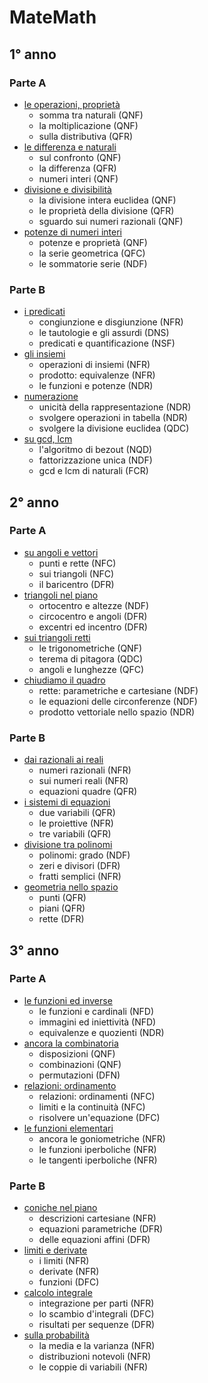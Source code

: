 # MateMath

## 1° anno

### Parte A

- <a href="1°/1°A/1°A_1.html">le operazioni, proprietà</a>
  - somma tra naturali (QNF)
  - la moltiplicazione (QNF)
  - sulla distributiva (QFR)
- <a href="1°/1°A/1°A_2.html">le differenza e naturali</a>
  - sul confronto (QNF)
  - la differenza (QFR)
  - numeri interi (QNF)
- <a href="1°/1°A/1°A_3.html">divisione e divisibilità</a>
  - la divisione intera euclidea (QNF)
  - le proprietà della divisione (QFR)
  - sguardo sui numeri razionali (QNF)
- <a href="1°/1°A/1°A_4.html">potenze di numeri interi</a>
  - potenze e proprietà (QNF)
  - la serie geometrica (QFC)
  - le sommatorie serie (NDF)

### Parte B

- <a href="1°/1°B/1°B_1.html">i predicati</a>
  - congiunzione e disgiunzione (NFR)
  - le tautologie e gli assurdi (DNS)
  - predicati e quantificazione (NSF)
- <a href="1°/1°B/1°B_2.html">gli insiemi</a>
  - operazioni di insiemi (NFR)
  - prodotto: equivalenze (NFR)
  - le funzioni e potenze (NDR)
- <a href="1°/1°B/1°B_3.html">numerazione</a>
  - unicità della rappresentazione (NDR)
  - svolgere operazioni in tabella (NDR)
  - svolgere la divisione euclidea (QDC)
- <a href="1°/1°B/1°B_4.html">su gcd, lcm</a>
  - l'algoritmo di bezout (NQD)
  - fattorizzazione unica (NDF)
  - gcd e lcm di naturali (FCR)

## 2° anno

### Parte A

- <a href="2°/2°A/2°A_1.html">su angoli e vettori</a>
  - punti e rette (NFC)
  - sui triangoli (NFC)
  - il baricentro (DFR)
- <a href="2°/2°A/2°A_2.html">triangoli nel piano</a>
  - ortocentro e altezze (NDF)
  - circocentro e angoli (DFR)
  - excentri ed incentro (DFR)
- <a href="2°/2°A/2°A_3.html">sui triangoli retti</a>
  - le trigonometriche (QNF)
  - terema di pitagora (QDC)
  - angoli e lunghezze (QFC)
- <a href="2°/2°A/2°A_4.html">chiudiamo il quadro</a>
  - rette: parametriche e cartesiane (NDF)
  - le equazioni delle circonferenze (NDF)
  - prodotto vettoriale nello spazio (NDR)

### Parte B

- <a href="2°/2°B/2°B_1.html">dai razionali ai reali</a>
  - numeri razionali (NFR)
  - sui numeri reali (NFR)
  - equazioni quadre (QFR)
- <a href="2°/2°B/2°B_2.html">i sistemi di equazioni</a>
  - due variabili (QFR)
  - le proiettive (NFR)
  - tre variabili (QFR)
- <a href="2°/2°B/2°B_3.html">divisione tra polinomi</a>
  - polinomi: grado (NDF)
  - zeri e divisori (DFR)
  - fratti semplici (NFR)
- <a href="2°/2°B/2°B_4.html">geometria nello spazio</a>
  - punti (QFR)
  - piani (QFR)
  - rette (DFR)

## 3° anno

### Parte A

- <a href="3°/3°A/3°A_1.html">le funzioni ed inverse</a>
  - le funzioni e cardinali (NFD)
  - immagini ed iniettività (NFD)
  - equivalenze e quozienti (NDR)
- <a href="3°/3°B/3°B_2.html">ancora la combinatoria</a>
  - disposizioni (QNF)
  - combinazioni (QNF)
  - permutazioni (DFN)
- <a href="3°/3°A/3°A_3.html">relazioni: ordinamento</a>
  - relazioni: ordinamenti (NFC)
  - limiti e la continuità (NFC)
  - risolvere un'equazione (DFC)
- <a href="3°/3°B/3°A_4.html">le funzioni elementari</a>
  - ancora le goniometriche (NFR)
  - le funzioni iperboliche (NFR)
  - le tangenti iperboliche (NFR)

### Parte B

- <a href="3°/3°B/3°B_1.html">coniche nel piano</a>
  - descrizioni cartesiane (NFR)
  - equazioni parametriche (DFR)
  - delle equazioni affini (DFR)
- <a href="3°/3°B/3°B_2.html">limiti e derivate</a>
  - i limiti (NFR)
  - derivate (NFR)
  - funzioni (DFC)
- <a href="3°/3°B/3°B_3.html">calcolo integrale</a>
  - integrazione per parti (NFR)
  - lo scambio d'integrali (DFC)
  - risultati per sequenze (DFR)
- <a href="3°/3°B/3°B_4.html">sulla probabilità</a>
  - la media e la varianza (NFR)
  - distribuzioni notevoli (NFR)
  - le coppie di variabili (NFR)
